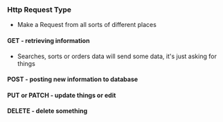 ### Http Request Type
* Make a Request from all sorts of different places
#### GET - retrieving information
* Searches, sorts or orders data will send some data, it's just asking for things
#### POST - posting new information to database
#### PUT or PATCH - update things or edit 
#### DELETE - delete something